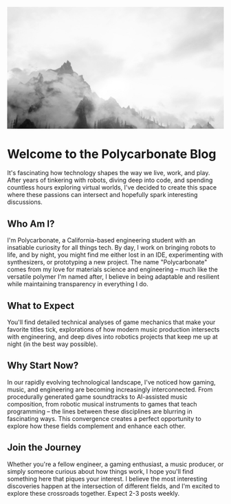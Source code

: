 ![Nordic Mountains](images/mountains.jpg)

# Welcome to the Polycarbonate Blog

It's fascinating how technology shapes the way we live, work, and play. After years of tinkering with robots, diving deep into code, and spending countless hours exploring virtual worlds, I've decided to create this space where these passions can intersect and hopefully spark interesting discussions.

## Who Am I?

I'm Polycarbonate, a California-based engineering student with an insatiable curiosity for all things tech. By day, I work on bringing robots to life, and by night, you might find me either lost in an IDE, experimenting with synthesizers, or prototyping a new project. The name "Polycarbonate" comes from my love for materials science and engineering – much like the versatile polymer I'm named after, I believe in being adaptable and resilient while maintaining transparency in everything I do.

## What to Expect

You'll find detailed technical analyses of game mechanics that make your favorite titles tick, explorations of how modern music production intersects with engineering, and deep dives into robotics projects that keep me up at night (in the best way possible).

## Why Start Now?

In our rapidly evolving technological landscape, I've noticed how gaming, music, and engineering are becoming increasingly interconnected. From procedurally generated game soundtracks to AI-assisted music composition, from robotic musical instruments to games that teach programming – the lines between these disciplines are blurring in fascinating ways. This convergence creates a perfect opportunity to explore how these fields complement and enhance each other.

## Join the Journey

Whether you're a fellow engineer, a gaming enthusiast, a music producer, or simply someone curious about how things work, I hope you'll find something here that piques your interest. I believe the most interesting discoveries happen at the intersection of different fields, and I'm excited to explore these crossroads together. Expect 2-3 posts weekly.